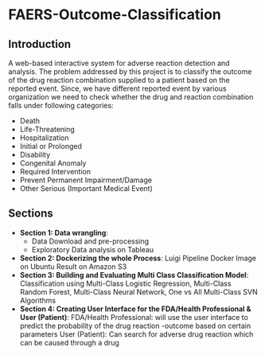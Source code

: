 # FAERS-Outcome-Classification

## Introduction
A web-based interactive system for adverse reaction detection and analysis. The problem addressed by this project is to classify the outcome of the drug reaction combination supplied to a patient based on the reported event. Since, we have different reported event by various organization we need to check whether the drug and reaction combination falls under following categories:

* Death
* Life-Threatening
* Hospitalization
* Initial or Prolonged
* Disability
* Congenital Anomaly
* Required Intervention
* Prevent Permanent Impairment/Damage
* Other Serious (Important Medical Event)

## Sections
* **Section 1: Data wrangling**:
  * Data Download and pre-processing
  * Exploratory Data analysis on Tableau
 
* **Section 2: Dockerizing the whole Process**:
Luigi Pipeline
Docker Image on Ubuntu
Result on Amazon S3
 
* **Section 3: Building and Evaluating  Multi  Class Classification Model**:
Classification using Multi-Class Logistic Regression, Multi-Class Random Forest, Multi-Class Neural Network, One vs All Multi-Class SVN Algorithms
 
* **Section 4: Creating User Interface for the FDA/Health Professional & User (Patient)**:
FDA/Health Professional: will use the user interface to predict the probability of the drug reaction -outcome based on certain parameters
User (Patient): Can search for adverse drug reaction which can be caused through a drug
